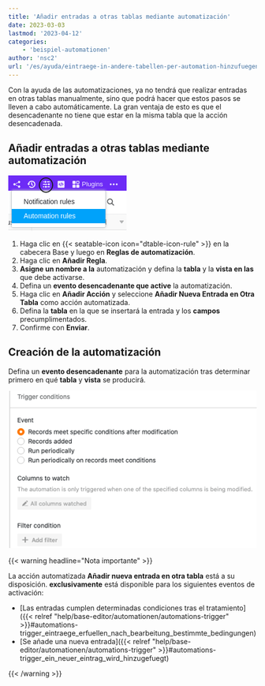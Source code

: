 ```yaml
---
title: 'Añadir entradas a otras tablas mediante automatización'
date: 2023-03-03
lastmod: '2023-04-12'
categories:
    - 'beispiel-automationen'
author: 'nsc2'
url: '/es/ayuda/eintraege-in-andere-tabellen-per-automation-hinzufuegen'
---
```


Con la ayuda de las automatizaciones, ya no tendrá que realizar entradas en otras tablas manualmente, sino que podrá hacer que estos pasos se lleven a cabo automáticamente. La gran ventaja de esto es que el desencadenante no tiene que estar en la misma tabla que la acción desencadenada.

## Añadir entradas a otras tablas mediante automatización

![Añadir entradas a otras tablas mediante automatización](images/how-to-use-automations-for-locking-rows-3.png)

1. Haga clic en {{< seatable-icon icon="dtable-icon-rule" >}} en la cabecera Base y luego en **Reglas de automatización**.
2. Haga clic en **Añadir Regla**.
3. **Asigne un nombre a la** automatización y defina la **tabla** y la **vista en las** que debe activarse.
4. Defina un **evento desencadenante que active** la automatización.
5. Haga clic en **Añadir Acción** y seleccione **Añadir Nueva Entrada en Otra Tabla** como acción automatizada.
6. Defina la **tabla** en la que se insertará la entrada y los **campos** precumplimentados.
7. Confirme con **Enviar**.

## Creación de la automatización

Defina un **evento desencadenante** para la automatización tras determinar primero en qué **tabla** y **vista** se producirá.

![Eventos desencadenantes básicamente disponibles para su selección](images/trigger-options-for-archivating-rows.png)

{{< warning  headline="Nota importante" >}}

La acción automatizada **Añadir nueva entrada en otra tabla** está a su disposición. **exclusivamente** está disponible para los siguientes eventos de activación:

- [Las entradas cumplen determinadas condiciones tras el tratamiento]({{< relref "help/base-editor/automationen/automations-trigger" >}}#automations-trigger_eintraege_erfuellen_nach_bearbeitung_bestimmte_bedingungen)
- [Se añade una nueva entrada]({{< relref "help/base-editor/automationen/automations-trigger" >}}#automations-trigger_ein_neuer_eintrag_wird_hinzugefuegt)

{{< /warning >}}
